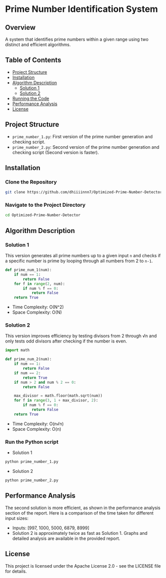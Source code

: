 # Prime Number Identification System

## Overview

A system that identifies prime numbers within a given range using two distinct and efficient algorithms.

## Table of Contents

- [Project Structure](#project-structure)
- [Installation](#installation)
- [Algorithm Description](#algorithm-description)
  - [Solution 1](#solution-1)
  - [Solution 2](#solution-2)
- [Running the Code](#running-the-code)
- [Performance Analysis](#performance-analysis)
- [License](#license)

## Project Structure

- `prime_number_1.py`: First version of the prime number generation and checking script.
- `prime_number_2.py`: Second version of the prime number generation and checking script (Second version is faster).

## Installation

### Clone the Repository
```sh
git clone https://github.com/dhiiiinnn7/Optimized-Prime-Number-Detector.git
```

### Navigate to the Project Directory
```sh
cd Optimized-Prime-Number-Detector
```

## Algorithm Description

### Solution 1

This version generates all prime numbers up to a given input `n` and checks if a specific number is prime by looping through all numbers from 2 to `n-1`.

```python
def prime_num_1(num): 
    if num == 1:
        return False
    for f in range(2, num):
        if num % f == 0:
            return False
    return True
```

- Time Complexity: O(N^2)
- Space Complexity: O(N)

### Solution 2

This version improves efficiency by testing divisors from 2 through √n and only tests odd divisors after checking if the number is even.

```python
import math

def prime_num_2(num):
    if num == 1:
        return False
    if num == 2:
        return True
    if num > 2 and num % 2 == 0:
        return False

    max_divisor = math.floor(math.sqrt(num))
    for f in range(3, 1 + max_divisor, 2):
        if num % f == 0:
            return False
    return True
```

- Time Complexity: O(n√n)
- Space Complexity: O(n)

### Run the Python script

- Solution 1
  
```sh
python prime_number_1.py
```

- Solution 2

```sh
python prime_number_2.py
```

## Performance Analysis

The second solution is more efficient, as shown in the performance analysis section of the report. Here is a comparison of the time taken for different input sizes:

- Inputs: [997, 1000, 5000, 6879, 8999]
- Solution 2 is approximately twice as fast as Solution 1.
Graphs and detailed analysis are available in the provided report.

## License
This project is licensed under the Apache License 2.0 - see the LICENSE file for details.
